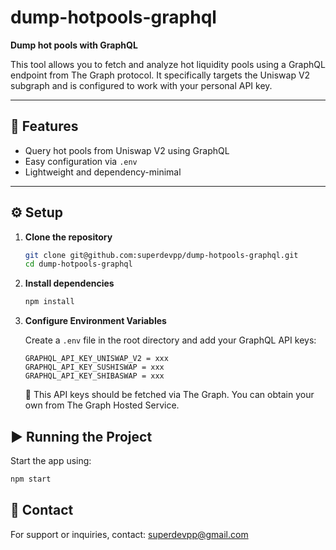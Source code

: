 # dump-hotpools-graphql

**Dump hot pools with GraphQL**

This tool allows you to fetch and analyze hot liquidity pools using a GraphQL endpoint from The Graph protocol. It specifically targets the Uniswap V2 subgraph and is configured to work with your personal API key.

---

## 🚀 Features

- Query hot pools from Uniswap V2 using GraphQL
- Easy configuration via `.env`
- Lightweight and dependency-minimal

---

## ⚙️ Setup

1. **Clone the repository**

    ```bash
    git clone git@github.com:superdevpp/dump-hotpools-graphql.git
    cd dump-hotpools-graphql
    ```

2. **Install dependencies**

    ```bash
    npm install
    ```

3. **Configure Environment Variables**

    Create a `.env` file in the root directory and add your GraphQL API keys:

    ```env
    GRAPHQL_API_KEY_UNISWAP_V2 = xxx
    GRAPHQL_API_KEY_SUSHISWAP = xxx
    GRAPHQL_API_KEY_SHIBASWAP = xxx
    ```

    🔐 This API keys should be fetched via The Graph. You can obtain your own from The Graph Hosted Service.


## ▶️ Running the Project
Start the app using:

```bash
npm start
```

## 📧 Contact
For support or inquiries, contact: superdevpp@gmail.com

